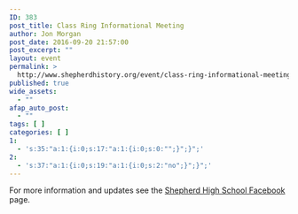 ```yaml
---
ID: 383
post_title: Class Ring Informational Meeting
author: Jon Morgan
post_date: 2016-09-20 21:57:00
post_excerpt: ""
layout: event
permalink: >
  http://www.shepherdhistory.org/event/class-ring-informational-meeting/
published: true
wide_assets:
  - ""
afap_auto_post:
  - ""
tags: [ ]
categories: [ ]
1:
  - 's:35:"a:1:{i:0;s:17:"a:1:{i:0;s:0:"";}";}";'
2:
  - 's:37:"a:1:{i:0;s:19:"a:1:{i:0;s:2:"no";}";}";'
---
```

For more information and updates see the <a href="https://www.facebook.com/shepherdmihs/?fref=nf">Shepherd High School Facebook</a> page.
